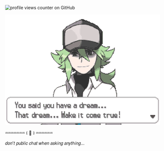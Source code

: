 ![profile views counter on GitHub](https://komarev.com/ghpvc/?username=vague2ly&color=708927)

![image alt](https://github.com/vague2ly/vague2ly/blob/f220934639b12bfbaf8f9ac213e2c6d791324d12/D6359C6D-D37F-4ADD-BE20-1ED5C8135677.gif)

⏔⏔⏔⏔⏔⏔⏔ ꒰ 🪽 ꒱ ⏔⏔⏔⏔⏔⏔

𝑑𝑜𝑛'𝑡 𝑝𝑢𝑏𝑙𝑖𝑐 𝑐ℎ𝑎𝑡 𝑤ℎ𝑒𝑛 𝑎𝑠𝑘𝑖𝑛𝑔 𝑎𝑛𝑦𝑡ℎ𝑖𝑛𝑔...
